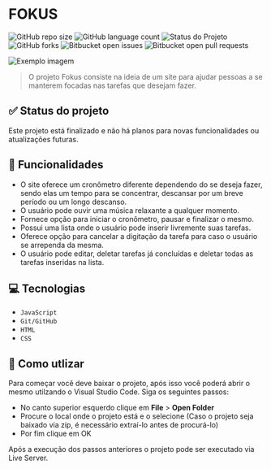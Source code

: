 # FOKUS

![GitHub repo size](https://img.shields.io/github/repo-size/GabrielRHL/fokus?style=for-the-badge)
![GitHub language count](https://img.shields.io/github/languages/count/GabrielRHL/fokus?style=for-the-badge)
![Status do Projeto](https://img.shields.io/badge/status-finalizado-brightgreen)
![GitHub forks](https://img.shields.io/github/forks/GabrielRHL/fokus?style=for-the-badge)
![Bitbucket open issues](https://img.shields.io/bitbucket/issues/GabrielRHL/fokus?style=for-the-badge)
![Bitbucket open pull requests](https://img.shields.io/bitbucket/pr-raw/GabrielRHL/fokus?style=for-the-badge)

<img src="./imagens/site-fokus" alt="Exemplo imagem">

> O projeto Fokus consiste na ideia de um site para ajudar pessoas a se manterem focadas nas tarefas que desejam fazer.

## ✅ Status do projeto

Este projeto está finalizado e não há planos para novas funcionalidades ou atualizações futuras.

## 🔨 Funcionalidades

- O site oferece um cronômetro diferente dependendo do se deseja fazer, sendo elas um tempo para se concentrar, descansar por um breve período ou um longo descanso.
- O usuário pode ouvir uma música relaxante a qualquer momento.
- Fornece opção para iniciar o cronômetro, pausar e finalizar o mesmo.
- Possui uma lista onde o usuário pode inserir livremente suas tarefas.
- Oferece opção para cancelar a digitação da tarefa para caso o usuário se arrependa da mesma.
- O usuário pode editar, deletar tarefas já concluídas e deletar todas as tarefas inseridas na lista.

## 💻 Tecnologias

- `JavaScript`
- `Git/GitHub`
- `HTML`
- `CSS`

## 📁 Como utlizar

Para começar você deve baixar o projeto, após isso você poderá abrir o mesmo utilzando o Visual Studio Code. Siga os seguintes passos:

- No canto superior esquerdo clique em **File** > **Open Folder**
- Procure o local onde o projeto está e o selecione (Caso o projeto seja baixado via zip, é necessário extraí-lo antes de procurá-lo)
- Por fim clique em OK

Após a execução dos passos anteriores o projeto pode ser executado via Live Server.